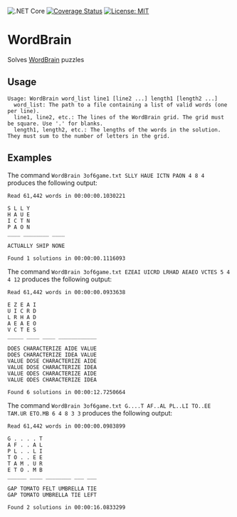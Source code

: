 ![.NET Core](https://github.com/stogle/WordBrain/workflows/.NET%20Core/badge.svg)
[![Coverage Status](https://coveralls.io/repos/github/stogle/WordBrain/badge.svg)](https://coveralls.io/github/stogle/WordBrain)
[![License: MIT](https://img.shields.io/badge/License-MIT-green.svg)](LICENSE.md)

# WordBrain
Solves [WordBrain](https://www.maginteractive.com/games/wordbrain/) puzzles

## Usage
    Usage: WordBrain word_list line1 [line2 ...] length1 [length2 ...]
      word_list: The path to a file containing a list of valid words (one per line).
      line1, line2, etc.: The lines of the WordBrain grid. The grid must be square. Use '.' for blanks.
      length1, length2, etc.: The lengths of the words in the solution. They must sum to the number of letters in the grid.

## Examples

The command `WordBrain 3of6game.txt SLLY HAUE ICTN PAON 4 8 4` produces the following output:

    Read 61,442 words in 00:00:00.1030221

    S L L Y
    H A U E
    I C T N
    P A O N
    ____ ________ ____

    ACTUALLY SHIP NONE

    Found 1 solutions in 00:00:00.1116093

The command `WordBrain 3of6game.txt EZEAI UICRD LRHAD AEAEO VCTES 5 4 4 12` produces the following output:

    Read 61,442 words in 00:00:00.0933638

    E Z E A I
    U I C R D
    L R H A D
    A E A E O
    V C T E S
    _____ ____ ____ ____________

    DOES CHARACTERIZE AIDE VALUE
    DOES CHARACTERIZE IDEA VALUE
    VALUE DOSE CHARACTERIZE AIDE
    VALUE DOSE CHARACTERIZE IDEA
    VALUE ODES CHARACTERIZE AIDE
    VALUE ODES CHARACTERIZE IDEA

    Found 6 solutions in 00:00:12.7250664

The command `WordBrain 3of6game.txt G....T AF..AL PL..LI TO..EE TAM.UR ETO.MB 6 4 8 3 3` produces the following output:

    Read 61,442 words in 00:00:00.0983899

    G . . . . T
    A F . . A L
    P L . . L I
    T O . . E E
    T A M . U R
    E T O . M B
    ______ ____ ________ ___ ___

    GAP TOMATO FELT UMBRELLA TIE
    GAP TOMATO UMBRELLA TIE LEFT

    Found 2 solutions in 00:00:16.0833299
